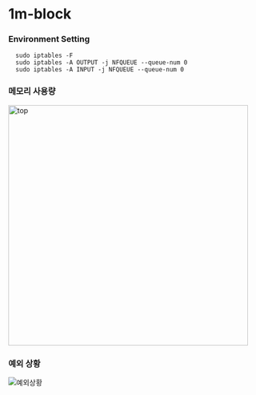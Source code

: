 # 1m-block

### Environment Setting ###
```
  sudo iptables -F
  sudo iptables -A OUTPUT -j NFQUEUE --queue-num 0
  sudo iptables -A INPUT -j NFQUEUE --queue-num 0
```



### 메모리 사용량 ###

<img width="479" alt="top" src="https://github.com/JungMem/1m-block/assets/108099255/9be982ae-c95b-44f0-9183-78476a841564">



### 예외 상황 ###
![예외상황](https://github.com/JungMem/1m-block/assets/108099255/ac2aacba-d4e5-4de2-9904-49d56427ad6c)
